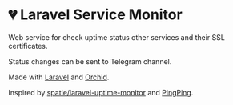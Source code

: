 # 💔 Laravel Service Monitor

Web service for check uptime status other services and their SSL certificates.

Status changes can be sent to Telegram channel.

Made with [Laravel](https://laravel.com) and [Orchid](https://orchid.software).

Inspired by [spatie/laravel-uptime-monitor](https://github.com/spatie/laravel-uptime-monitor) and [PingPing](https://pingping.io).
